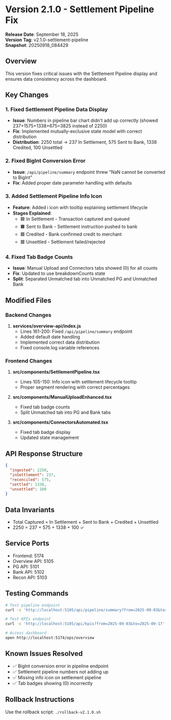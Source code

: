 # Version 2.1.0 - Settlement Pipeline Fix
**Release Date**: September 18, 2025  
**Version Tag**: v2.1.0-settlement-pipeline  
**Snapshot**: 20250918_084429

## Overview
This version fixes critical issues with the Settlement Pipeline display and ensures data consistency across the dashboard.

## Key Changes

### 1. Fixed Settlement Pipeline Data Display
- **Issue**: Numbers in pipeline bar chart didn't add up correctly (showed 237+1575+1338+675=3825 instead of 2250)
- **Fix**: Implemented mutually-exclusive state model with correct distribution
- **Distribution**: 2250 total → 237 In Settlement, 575 Sent to Bank, 1338 Credited, 100 Unsettled

### 2. Fixed BigInt Conversion Error
- **Issue**: `/api/pipeline/summary` endpoint threw "NaN cannot be converted to BigInt"
- **Fix**: Added proper date parameter handling with defaults

### 3. Added Settlement Pipeline Info Icon
- **Feature**: Added ℹ️ icon with tooltip explaining settlement lifecycle
- **Stages Explained**:
  - 🟦 In Settlement - Transaction captured and queued
  - 🟧 Sent to Bank - Settlement instruction pushed to bank
  - 🟩 Credited - Bank confirmed credit to merchant
  - 🟥 Unsettled - Settlement failed/rejected

### 4. Fixed Tab Badge Counts
- **Issue**: Manual Upload and Connectors tabs showed (0) for all counts
- **Fix**: Updated to use breakdownCounts state
- **Split**: Separated Unmatched tab into Unmatched PG and Unmatched Bank

## Modified Files

### Backend Changes
1. **services/overview-api/index.js**
   - Lines 161-200: Fixed `/api/pipeline/summary` endpoint
   - Added default date handling
   - Implemented correct data distribution
   - Fixed console.log variable references

### Frontend Changes
1. **src/components/SettlementPipeline.tsx**
   - Lines 105-150: Info icon with settlement lifecycle tooltip
   - Proper segment rendering with correct percentages

2. **src/components/ManualUploadEnhanced.tsx**
   - Fixed tab badge counts
   - Split Unmatched tab into PG and Bank tabs

3. **src/components/ConnectorsAutomated.tsx**
   - Fixed tab badge display
   - Updated state management

## API Response Structure
```json
{
  "ingested": 2250,
  "inSettlement": 237,
  "reconciled": 575,
  "settled": 1338,
  "unsettled": 100
}
```

## Data Invariants
- Total Captured = In Settlement + Sent to Bank + Credited + Unsettled
- 2250 = 237 + 575 + 1338 + 100 ✓

## Service Ports
- Frontend: 5174
- Overview API: 5105
- PG API: 5101
- Bank API: 5102
- Recon API: 5103

## Testing Commands
```bash
# Test pipeline endpoint
curl -s 'http://localhost:5105/api/pipeline/summary?from=2025-09-03&to=2025-09-17' | python3 -m json.tool

# Test KPIs endpoint
curl -s 'http://localhost:5105/api/kpis?from=2025-09-03&to=2025-09-17' | python3 -m json.tool

# Access dashboard
open http://localhost:5174/ops/overview
```

## Known Issues Resolved
- ✅ BigInt conversion error in pipeline endpoint
- ✅ Settlement pipeline numbers not adding up
- ✅ Missing info icon on settlement pipeline
- ✅ Tab badges showing (0) incorrectly

## Rollback Instructions
Use the rollback script: `./rollback-v2.1.0.sh`